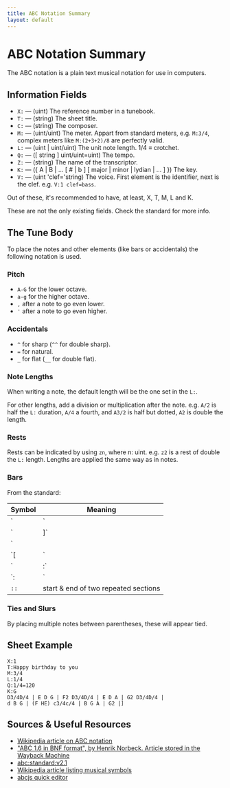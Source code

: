 ```yaml
---
title: ABC Notation Summary
layout: default
---
```


# ABC Notation Summary

The ABC notation is a plain text musical notation for use in computers.

## Information Fields

- `X:` &#x2014; (uint) The reference number in a tunebook.
- `T:` &#x2014; (string) The sheet title.
- `C:` &#x2014; (string) The composer.
- `M:` &#x2014; (uint/uint) The meter. Appart from standard meters, e.g.
  `M:3/4`, complex meters like `M:(2+3+2)/8` are perfectly valid.
- `L:` &#x2014; (uint | uint/uint) The unit note length. 1/4 &#x2261; crotchet.
- `Q:` &#x2014; (\[ string \] uint/uint=uint) The tempo.
- `Z:` &#x2014; (string) The name of the transcriptor.
- `K:` &#x2014; ({ A | B | ... \[ # | b \] \[ major | minor | lydian | ... \] })
  The key.
- `V:` &#x2014; (uint 'clef='string) The voice. First element is the identifier,
  next is the clef. e.g. `V:1 clef=bass`.

Out of these, it's recommended to have, at least, X, T, M, L and K.

These are not the only existing fields. Check the standard for more info.

## The Tune Body

To place the notes and other elements (like bars or accidentals) the following
notation is used.

### Pitch

- `A-G` for the lower octave.
- `a-g` for the higher octave.
- `,` after a note to go even lower.
- `'` after a note to go even higher.

### Accidentals

- `^` for sharp (`^^` for double sharp).
- `=` for natural.
- `_` for flat (`__` for double flat).

### Note Lengths

When writing a note, the default length will be the one set in the `L:`.

For other lengths, add a division or multiplication after the note. e.g. `A/2`
is half the `L:` duration, `A/4` a fourth, and `A3/2` is half but dotted, `A2`
is double the length.

### Rests

Rests can be indicated by using `zn`, where n: uint. e.g. `z2` is a rest of
double the `L:` length. Lengths are applied the same way as in notes.

### Bars

From the standard:

| Symbol | Meaning                              |
|--------|--------------------------------------|
| `|`    | bar line                             |
| `|]`   | thin-thick double bar line           |
| `||`   | thin-thin double bar line            |
| `[|`   | thick-thin double bar line           |
| `|:`   | start of repeated section            |
| `:|`   | end of repeated section              |
| `::`   | start & end of two repeated sections |

### Ties and Slurs

By placing multiple notes between parentheses, these will appear tied.

## Sheet Example

```
X:1
T:Happy birthday to you
M:3/4
L:1/4
Q:1/4=120
K:G
D3/4D/4 | E D G | F2 D3/4D/4 | E D A | G2 D3/4D/4 |
d B G | (F HE) c3/4c/4 | B G A | G2 |]
```

## Sources & Useful Resources

- [Wikipedia article on ABC notation](https://en.wikipedia.org/wiki/ABC_notation)
- ["ABC 1.6 in BNF format", by Henrik Norbeck. Article stored in the Wayback Machine](https://web.archive.org/web/20080309023424/http://www.norbeck.nu/abc/abcbnf.htm)
- [abc\:standard\:v2.1](https://abcnotation.com/wiki/abc:standard:v2.1)
- [Wikipedia article listing musical symbols](https://en.wikipedia.org/wiki/List_of_musical_symbols)
- [abcjs quick editor](https://editor.drawthedots.com/)
